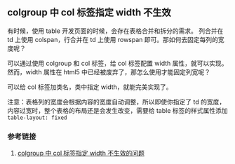 ## colgroup 中 col 标签指定 width 不生效

有时候，使用 table 开发页面的时候，会存在表格合并和拆分的需求。
列合并在 td 上使用 colspan，行合并在 td 上使用 rowspan 即可。那如何去固定每列的宽度呢？

可以通过使用 colgroup 和 col 标签，给 col 标签配置 width 属性，就可以实现。然而，width 属性在 html5 中已经被废弃了，那怎么使用才能固定列宽呢？

可以给 col 标签加类名，类中指定 width，就能完美实现了。

注意：表格列的宽度会根据内容的宽度自动调整，所以即使你指定了 td 的宽度，内容过宽时，整个表格的布局还是会发生改变，需要给 table 标签的样式属性添加 `table-layout: fixed`

### 参考链接

1. [colgroup 中 col 标签指定 width 不生效的问题](https://www.cnblogs.com/roooobin/p/15689159.html)
